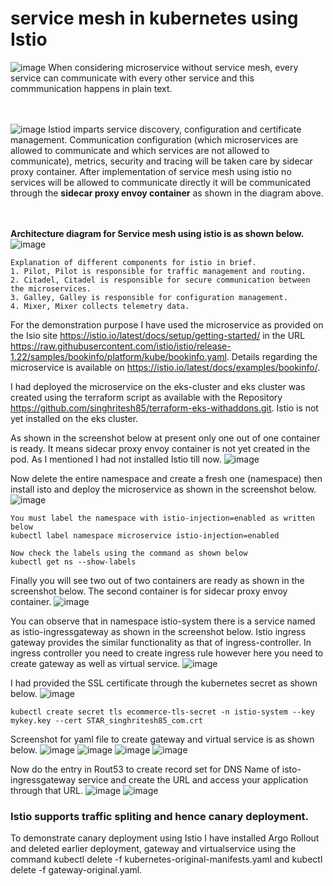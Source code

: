 # service mesh in kubernetes using Istio
![image](https://github.com/user-attachments/assets/a97c146b-2efc-4ffa-898e-dcd0c8492f34)
When considering microservice without service mesh, every service can communicate with every other service and this commmunication happens in plain text. 

<br><br/>
![image](https://github.com/user-attachments/assets/b72e80cd-5322-4700-a8f6-51e771cb7723)
Istiod imparts service discovery, configuration and certificate management. Communication configuration (which microservices are allowed to communicate and which services are not allowed to communicate), metrics, security and tracing will be taken care by sidecar proxy container. After implementation of service mesh using istio no services will be allowed to communicate directly it will be communicated through the **sidecar proxy envoy container** as shown in the diagram above.

<br><br/>
**Architecture diagram for Service mesh using istio is as shown below.**
![image](https://github.com/user-attachments/assets/e03bde4b-edbe-428a-ae64-530e5f852163)

```
Explanation of different components for istio in brief.
1. Pilot, Pilot is responsible for traffic management and routing.
2. Citadel, Citadel is responsible for secure communication between the microservices.
3. Galley, Galley is responsible for configuration management.
4. Mixer, Mixer collects telemetry data.
```

For the demonstration purpose I have used the microservice as provided on the Isio site https://istio.io/latest/docs/setup/getting-started/ in the URL https://raw.githubusercontent.com/istio/istio/release-1.22/samples/bookinfo/platform/kube/bookinfo.yaml. Details regarding the microservice is available on https://istio.io/latest/docs/examples/bookinfo/.

I had deployed the microservice on the eks-cluster and eks cluster was created using the terraform script as available with the Repository https://github.com/singhritesh85/terraform-eks-withaddons.git. Istio is not yet installed on the eks cluster. 

As shown in the screenshot below at present only one out of one container is ready. It means sidecar proxy envoy container is not yet created in the pod. As I mentioned I had not installed Istio till now.
![image](https://github.com/user-attachments/assets/1eff6214-a2f6-4356-b0cd-de29c1045267)

Now delete the entire namespace and create a fresh one (namespace) then install isto and deploy the microservice as shown in the screenshot below.
![image](https://github.com/user-attachments/assets/51dc3242-06e2-409f-ab44-8be835749231)

```
You must label the namespace with istio-injection=enabled as written below
kubectl label namespace microservice istio-injection=enabled

Now check the labels using the command as shown below
kubectl get ns --show-labels
```
Finally you will see two out of two containers are ready as shown in the screenshot below. The second container is for sidecar proxy envoy container. 
![image](https://github.com/user-attachments/assets/ea7ac4cf-2530-4ce5-a17a-2de1047dc540)

You can observe that in namespace istio-system there is a service named as istio-ingressgateway as shown in the screenshot below. Istio ingress gateway provides the similar functionality as that of ingress-controller. In ingress controller you need to create ingress rule however here you need to create gateway as well as virtual service.
![image](https://github.com/user-attachments/assets/3014a83e-a450-485c-aa65-e3d8ce0a9e4b)

I had provided the SSL certificate through the kubernetes secret as shown below.
![image](https://github.com/user-attachments/assets/2559d9cd-c669-4f25-a4d5-27971a272a79)

```
kubectl create secret tls ecommerce-tls-secret -n istio-system --key mykey.key --cert STAR_singhritesh85_com.crt
```

Screenshot for yaml file to create gateway and virtual service is as shown below.
![image](https://github.com/user-attachments/assets/3030c254-6e66-4b9f-bff4-9f146742e9b3)
![image](https://github.com/user-attachments/assets/61b5f691-3e94-4e57-9fa1-3b9c442a8cae)
![image](https://github.com/user-attachments/assets/18798d7d-ed47-4cd9-8361-60dcc8e27c1e)
![image](https://github.com/user-attachments/assets/fcf9c729-89b9-423f-aabf-bf94e80f3716)

Now do the entry in Rout53 to create record set for DNS Name of isto-ingressgateway service and create the URL and access your application through that URL.
![image](https://github.com/user-attachments/assets/65f8ed5c-ae04-4f4a-a49c-857a5a178567)
![image](https://github.com/user-attachments/assets/47c09078-e667-4e11-9d34-b7211c72eff8)

### Istio supports traffic spliting and hence canary deployment.
To demonstrate canary deployment using Istio I have installed Argo Rollout and deleted earlier deployment, gateway and virtualservice using the command kubectl delete -f kubernetes-original-manifests.yaml and kubectl delete -f gateway-original.yaml.
